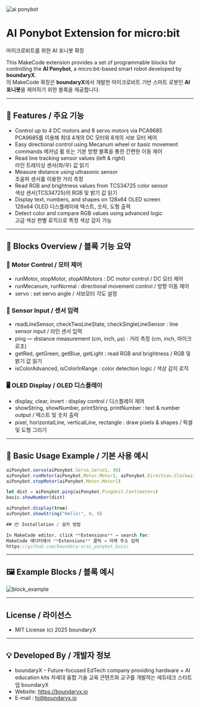 
![ai ponybot](https://github.com/user-attachments/assets/d611232a-5f69-4559-8332-26371055343f)

# AI Ponybot Extension for micro:bit  
마이크로비트를 위한 AI 포니봇 확장

This MakeCode extension provides a set of programmable blocks for controlling the **AI Ponybot**, a micro:bit-based smart robot developed by **boundaryX**.  
이 MakeCode 확장은 **boundaryX**에서 개발한 마이크로비트 기반 스마트 로봇인 **AI 포니봇**을 제어하기 위한 블록을 제공합니다.

---

## 🚀 Features / 주요 기능

- Control up to 4 DC motors and 8 servo motors via PCA9685  
  PCA9685를 이용해 최대 4개의 DC 모터와 8개의 서보 모터 제어  
- Easy directional control using Mecanum wheel or basic movement commands
  메카넘 휠 또는 기본 방향 블록을 통한 간편한 이동 제어 
- Read line tracking sensor values (left & right)  
  라인 트레이싱 센서(좌/우) 값 읽기  
- Measure distance using ultrasonic sensor  
  초음파 센서를 이용한 거리 측정  
- Read RGB and brightness values from TCS34725 color sensor  
  색상 센서(TCS34725)의 RGB 및 밝기 값 읽기  
- Display text, numbers, and shapes on 128x64 OLED screen  
  128x64 OLED 디스플레이에 텍스트, 숫자, 도형 출력  
- Detect color and compare RGB values using advanced logic  
  고급 색상 판별 로직으로 특정 색상 감지 가능

---

## 🧩 Blocks Overview / 블록 기능 요약

### 🔧 Motor Control / 모터 제어
 - runMotor, stopMotor, stopAllMotors : DC motor control / DC 모터 제어
 - runMecanum, runNormal : directional movement control / 방향 이동 제어
 - servo : set servo angle / 서보모터 각도 설정

### 📏 Sensor Input / 센서 입력
 - readLineSensor, checkTwoLineState, checkSingleLineSensor : line sensor input / 라인 센서 입력
 - ping — distance measurement (cm, inch, µs) : 거리 측정 (cm, inch, 마이크로초)
 - getRed, getGreen, getBlue, getLight : read RGB and brightness / RGB 및 밝기 값 읽기
 - isColorAdvanced, isColorInRange : color detection logic / 색상 감지 로직

### 🖥 OLED Display / OLED 디스플레이
 - display, clear, invert : display control / 디스플레이 제어
 - showString, showNumber, printString, printNumber : text & number output / 텍스트 및 숫자 출력
 - pixel, horizontalLine, verticalLine, rectangle : draw pixels & shapes / 픽셀 및 도형 그리기

---

## 🧪 Basic Usage Example / 기본 사용 예시
```ts
aiPonybot.servo(aiPonybot.Servo.Servo1, 90)
aiPonybot.runMotor(aiPonybot.Motor.Motor1, aiPonybot.Direction.Clockwise, 150)
aiPonybot.stopMotor(aiPonybot.Motor.Motor1)

let dist = aiPonybot.ping(aiPonybot.PingUnit.Centimeters)
basic.showNumber(dist)

aiPonybot.display(true)
aiPonybot.showString("Hello!", 0, 0)

## 📦 Installation / 설치 방법

In MakeCode editor, click **Extensions** → search for:  
MakeCode 에디터에서 **Extensions** 클릭 → 아래 주소 입력  
https://github.com/boundary-x/ai_ponybot_basic
```

---

## 🖼 Example Blocks / 블록 예시
![block_example](https://github.com/user-attachments/assets/f5e1ab2a-4f05-4769-8c8b-b8e0e3a078e8)

---

## License / 라이선스
  - MIT License
  (c) 2025 boundaryX

--- 

## 💡 Developed By / 개발자 정보
- boundaryX – Future-focused EdTech company providing hardware + AI education kits
  차세대 융합 기술 교육 콘텐츠와 교구를 개발하는 에듀테크 스타트업 boundaryX
- Website: https://boundaryx.io
- E-mail : hi@boundaryx.io
